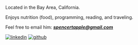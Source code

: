 Located in the Bay Area, California. 

Enjoys nutrition (food), programming, reading, and traveling. 

Feel free to email him: ***spencertapple@gmail.com***

<a href="https://www.linkedin.com/in/spencerapple" target="_blank"><img src="/partials/linkedin.svg" alt="linkedin" title="linkedin"></a>
<a href="https://github.com/splayemu" target="_blank"><img src="/partials/github.svg" alt="github" title="github"></a>
